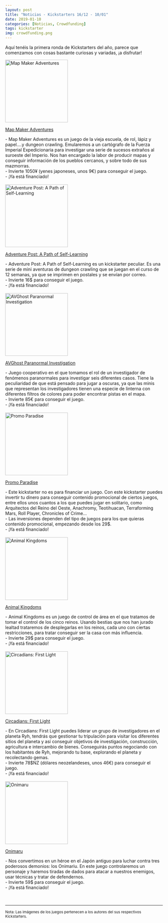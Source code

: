 ```yaml
---
layout: post
title: "Noticias - Kickstarters 16/12 - 10/01"
date: 2019-01-10
categories: [Noticias, Crowdfunding]
tags: kickstarter
img: crowdfunding.png
---
```


Aquí tenéis la primera ronda de Kickstarters del año, parece que comenzamos
con cosas bastante curiosas y variadas, ¡a disfrutar!

<div class="row">
    <div class="col-md-3">
        <img width="200" height="200"
            src="https://ksr-ugc.imgix.net/assets/023/218/497/3a34c6e29e5812f55a0f4b147ced81d9_original.jpg?ixlib=rb-1.1.0&crop=faces&w=1024&h=576&fit=crop&v=1544254904&auto=format&frame=1&q=92&s=7e52f4d39accbb1b97d9bb096c758a9f"
        class="img-thumbnail" alt="Map Maker Adventures">
    </div>
    <div class="col-md-9">
        <p>
            <a
            href="https://www.kickstarter.com/projects/onepagegaming/map-maker-adventures-dungeon-crawl-rpg-for-1-4-pla">
            Map Maker Adventures</a>
        </p>
         - Map Maker Adventures es un juego de la vieja escuela, de rol, lápiz
          y papel....y dungeon crawling. Emularemos a un
          cartógrafo de la Fuerza Imperial Expedicionaria para investigar una
          serie de sucesos extraños al suroeste del Imperio. Nos han encargado
          la labor de producir mapas y conseguir información de los pueblos
          cercanos, y sobre todo de sus mazmorras.
          <br>
          - Invierte 1050¥ (yenes japoneses, unos 9€) para conseguir el juego.
          <br>
          - ¡Ya está financiado!
    </div>
</div>
<br>

<div class="row">
    <div class="col-md-3">
        <img width="200" height="200"
            src="https://ksr-ugc.imgix.net/assets/023/656/918/05ade2971ff95e34b8ac15c76b188a12_original.png?ixlib=rb-1.1.0&crop=faces&w=1024&h=576&fit=crop&v=1546075862&auto=format&frame=1&q=92&s=09454d7f77dc498caa76a3c9ea4734cb"
        class="img-thumbnail" alt="Adventure Post: A Path of Self-Learning">
    </div>
    <div class="col-md-9">
        <p>
            <a
            href="https://www.kickstarter.com/projects/geekscollab/adventure-post-a-path-of-self-learning">
            Adventure Post: A Path of Self-Learning</a>
        </p>
         - Adventure Post: A Path of Self-Learning es un kickstarter
          peculiar. Es una serie de mini aventuras de dungeon crawling que se
          juegan en el curso de 12 semanas, ya que se imprimen en postales y se
          envían por correo.
          <br>
          - Invierte 16$ para conseguir el juego.
          <br>
          - ¡Ya está financiado!
    </div>
</div>
<br>

<div class="row">
    <div class="col-md-3">
        <img width="200" height="200"
            src="https://ksr-ugc.imgix.net/assets/023/687/011/953370a24ddf5c3ea2738858de1333dc_original.jpg?ixlib=rb-1.1.0&w=680&fit=max&v=1546498274&auto=format&gif-q=50&q=92&s=fc525a912aa7e78fc803aa1656ce8cba"
        class="img-thumbnail" alt="AVGhost Paranormal Investigation">
    </div>
    <div class="col-md-9">
        <p>
            <a
            href="https://www.kickstarter.com/projects/994972978/avghost-paranormal-investigation">
            AVGhost Paranormal Investigation</a>
        </p>
         - Juego cooperativo en el que tomamos el rol de un investigador de
          fenómenos paranormales para investigar seis diferentes casos. Tiene
          la peculiaridad de que está pensado para jugar a oscuras, ya que las
          minis que representan los investigadores tienen una especie de 
          linterna con diferentes filtros de colores para poder encontrar
          pistas en el mapa.
          <br>
          - Invierte 85€ para conseguir el juego.
          <br>
          - ¡Ya está financiado!
    </div>
</div>
<br>

<div class="row">
    <div class="col-md-3">
        <img width="200" height="200"
            src="https://ksr-ugc.imgix.net/assets/023/717/487/b17945676ecffed5f4f3b559f7d78975_original.png?ixlib=rb-1.1.0&w=680&fit=max&v=1546841335&auto=format&gif-q=50&lossless=true&s=94e97078fdd3fe63dfb3cd6a5507c4f2"
        class="img-thumbnail" alt="Promo Paradise">
    </div>
    <div class="col-md-9">
        <p>
            <a
            href="https://www.kickstarter.com/projects/drfunk27/promo-paradise">
            Promo Paradise</a>
        </p>
         - Este kickstarter no es para financiar un juego. Con este kickstarter
          puedes invertir tu dinero para conseguir contenido promocional de
          ciertos juegos, entre ellos unos cuantos a los que puedes jugar en
          solitario, como Arquitectos del Reino del Oeste, Anachromy,
          Teotihuacan, Terraforming Mars, Roll Player, Chronicles of Crime...
          <br>
          - Las inversiones dependen del tipo de juegos para los que quieras
          contenido promocional, empezando desde los 29$.
          <br>
          - ¡Ya está financiado!
    </div>
</div>
<br>

<div class="row">
    <div class="col-md-3">
        <img width="200" height="200"
            src="https://ksr-ugc.imgix.net/assets/023/690/676/d5516eec552d6b49293c11bde6261181_original.png?ixlib=rb-1.1.0&w=680&fit=max&v=1546538115&auto=format&gif-q=50&lossless=true&s=4124608d2f46d4c5e840c089ccc625ed"
        class="img-thumbnail" alt="Animal Kingdoms">
    </div>
    <div class="col-md-9">
        <p>
            <a
            href="https://www.kickstarter.com/projects/drfunk27/promo-paradise">
            Animal Kingdoms</a>
        </p>
         - Animal Kingdoms es un juego de control de área en el que tratamos de
          tomar el control de los cinco reinos. Usando bestias que nos han
          jurado lealtad trataremos de desplegarlas en los reinos, cada uno con
          ciertas restricciones, para tratar conseguir ser la casa con más
          influencia.
          <br>
          - Invierte 29$ para conseguir el juego.
          <br>
          - ¡Ya está financiado!
    </div>
</div>
<br>

<div class="row">
    <div class="col-md-3">
        <img width="200" height="200"
            src="https://ksr-ugc.imgix.net/assets/023/641/587/e97c82d25378db32c6ca52a0cd116922_original.png?ixlib=rb-1.1.0&w=680&fit=max&v=1545879095&auto=format&gif-q=50&lossless=true&s=e19656ea6ef1d946705fbe3e50adb36b"
        class="img-thumbnail" alt="Circadians: First Light">
    </div>
    <div class="col-md-9">
        <p>
            <a
            href="https://www.kickstarter.com/projects/shem/circadians-first-light">
            Circadians: First Light</a>
        </p>
          - En Circadians: First Light puedes liderar un grupo de
          investigadores en el planeta Ryh, tendrás que
          gestionar tu tripulación para visitar los diferentes sitios del
          planeta y así conseguir objetivos de investigación, construcción,
          agricultura e intercambio de bienes. Conseguirás puntos negociando
          con los habitantes de Ryh, mejorando tu base, explorando el
          planeta y recolectando gemas.
          <br>
          - Invierte 78$NZ (dólares neozelandeses, unos 46€) para conseguir el
          juego.
          <br>
          - ¡Ya está financiado!
    </div>
</div>
<br>

<div class="row">
    <div class="col-md-3">
        <img width="200" height="200"
            src="https://ksr-ugc.imgix.net/assets/023/715/659/016c9eb00275bd80233e8cad2cbc643a_original.jpg?ixlib=rb-1.1.0&w=680&fit=max&v=1546819826&auto=format&gif-q=50&q=92&s=ac74ba9b40825dc664580f3e5ffabfb1"
        class="img-thumbnail" alt="Onimaru">
    </div>
    <div class="col-md-9">
        <p>
            <a
            href="https://www.kickstarter.com/projects/penguinandpanda/onimaru-0">
            Onimaru</a>
        </p>
          - Nos convertimos en un héroe en el Japón antiguo para luchar contra
          tres poderosos demonios: los Onimariu. En este juego controlaremos un
          personaje y haremos tiradas de dados para atacar a nuestros enemigos,
          usar técnicas y tratar de defendernos.
          <br>
          - Invierte 59$ para conseguir el juego.
          <br>
          - ¡Ya está financiado!
    </div>
</div>
<br>


<br>
<hr>

<small>Nota: Las imágenes de los juegos pertenecen a los autores del sus
respectivos Kickstarters.</small>
